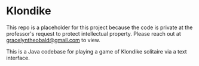 # Klondike
This repo is a placeholder for this project because the code is private at the professor's request to protect intellectual property. Please reach out at gracelyntheobald@gmail.com to view.

This is a Java codebase for playing a game of Klondike solitaire via a text interface.
